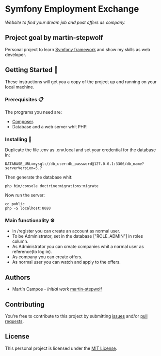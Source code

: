 # Symfony Employment Exchange

_Website to find your dream job and post offers as company._

## Project goal by martin-stepwolf

Personal project to learn [Symfony framework](https://symfony.com/) and show my skills as web developer. 

## Getting Started 🚀

These instructions will get you a copy of the project up and running on your local machine.

### Prerequisites 📋

The programs you need are:

-   [Composer](https://getcomposer.org/download/).
-   Database and a web server whit PHP.

### Installing 🔧

Duplicate the file .env as .env.local and set your credential for the database in:

```
DATABASE_URL=mysql://db_user:db_password@127.0.0.1:3306/db_name?serverVersion=5.7
```

Then generate the database whit:

```
php bin/console doctrine:migrations:migrate
```

Now run the server:

```
cd public
php -S localhost:8080
```

### Main functionality ⚙️

- In /register you can create an account as normal user.
- To be Administrator, set in the database ["ROLE_ADMIN"] in roles column.
- As Administrator you can create companies whit a normal user as reference(to log in).
- As company you can create offers.
- As normal user you can watch and apply to the offers.

## Authors

-   Martín Campos - _Initial work_ [martin-stepwolf](https://github.com/martin-stepwolf)

## Contributing

You're free to contribute to this project by submitting [issues](https://github.com/martin-stepwolf/symfony-employment-exchange/issues) and/or [pull requests](https://github.com/martin-stepwolf/symfony-employment-exchange/pulls).

## License

This personal project is licensed under the [MIT License](https://choosealicense.com/licenses/mit/).
